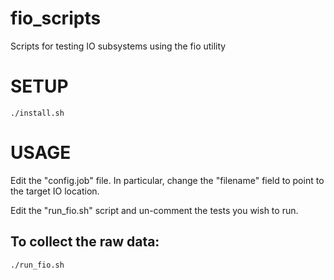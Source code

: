 # fio_scripts
Scripts for testing IO subsystems using the fio utility

SETUP
=====
```
./install.sh
```

USAGE
=====
Edit the "config.job" file.  In particular, change the "filename" field to point
to the target IO location.

Edit the "run_fio.sh" script and un-comment the tests you wish to run.

To collect the raw data:
-----------------------
```
./run_fio.sh
```
